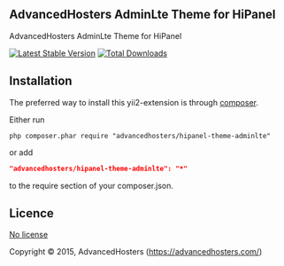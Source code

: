 AdvancedHosters AdminLte Theme for HiPanel
------------------------------------------

AdvancedHosters AdminLte Theme for HiPanel

[![Latest Stable Version](https://poser.pugx.org/advancedhosters/hipanel-theme-adminlte/v/stable.png)](https://packagist.org/packages/advancedhosters/hipanel-theme-adminlte)
[![Total Downloads](https://poser.pugx.org/advancedhosters/hipanel-theme-adminlte/downloads.png)](https://packagist.org/packages/advancedhosters/hipanel-theme-adminlte)

## Installation

The preferred way to install this yii2-extension is through [composer](http://getcomposer.org/download/).

Either run

```
php composer.phar require "advancedhosters/hipanel-theme-adminlte"
```

or add

```json
"advancedhosters/hipanel-theme-adminlte": "*"
```

to the require section of your composer.json.

## Licence

[No license](http://choosealicense.com/licenses/no-license)

Copyright © 2015, AdvancedHosters (https://advancedhosters.com/)
